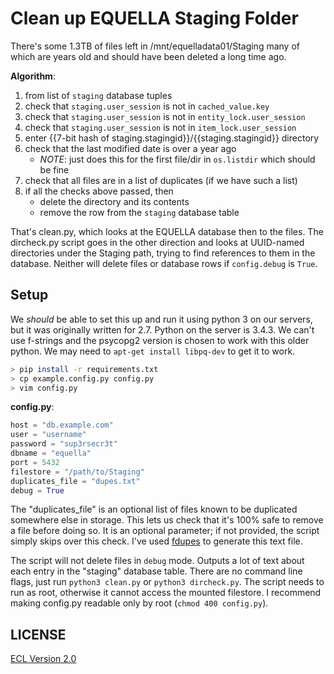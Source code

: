 # Clean up EQUELLA Staging Folder

There's some 1.3TB of files left in /mnt/equelladata01/Staging many of which are years old and should have been deleted a long time ago.

**Algorithm**:

1. from list of `staging` database tuples
1. check that `staging.user_session` is not in `cached_value.key`
1. check that `staging.user_session` is not in `entity_lock.user_session`
1. check that `staging.user_session` is not in `item_lock.user_session`
1. enter {{7-bit hash of staging.stagingid}}/{{staging.stagingid}} directory
1. check that the last modified date is over a year ago
    + _NOTE_: just does this for the first file/dir in `os.listdir` which should be fine
1. check that all files are in a list of duplicates (if we have such a list)
1. if all the checks above passed, then
    + delete the directory and its contents
    + remove the row from the `staging` database table

That's clean.py, which looks at the EQUELLA database then to the files. The dircheck.py script goes in the other direction and looks at UUID-named directories under the Staging path, trying to find references to them in the database. Neither will delete files or database rows if `config.debug` is `True`.

## Setup

We _should_ be able to set this up and run it using python 3 on our servers, but it was originally written for 2.7. Python on the server is 3.4.3. We can't use f-strings and the psycopg2 version is chosen to work with this older python. We may need to `apt-get install libpq-dev` to get it to work.

```sh
> pip install -r requirements.txt
> cp example.config.py config.py
> vim config.py
```

**config.py**:

```python
host = "db.example.com"
user = "username"
password = "sup3rsecr3t"
dbname = "equella"
port = 5432
filestore = "/path/to/Staging"
duplicates_file = "dupes.txt"
debug = True
```

The "duplicates_file" is an optional list of files known to be duplicated somewhere else in storage. This lets us check that it's 100% safe to remove a file before doing so. It is an optional parameter; if not provided, the script simply skips over this check. I've used [fdupes](https://github.com/adrianlopezroche/fdupes) to generate this text file.

The script will not delete files in `debug` mode. Outputs a lot of text about each entry in the "staging" database table. There are no command line flags, just run `python3 clean.py` or `python3 dircheck.py`. The script needs to run as root, otherwise it cannot access the mounted filestore. I recommend making config.py readable only by root (`chmod 400 config.py`).

## LICENSE

[ECL Version 2.0](https://opensource.org/licenses/ECL-2.0)
